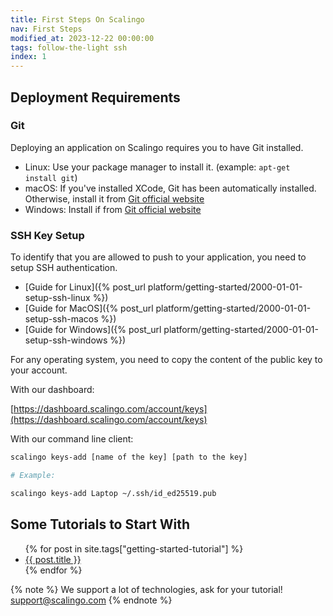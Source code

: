 ```yaml
---
title: First Steps On Scalingo
nav: First Steps
modified_at: 2023-12-22 00:00:00
tags: follow-the-light ssh
index: 1
---
```


## Deployment Requirements

### Git

Deploying an application on Scalingo requires you to have Git installed.

* Linux: Use your package manager to install it. (example: `apt-get install git`)
* macOS: If you've installed XCode, Git has been automatically installed. Otherwise,
  install it from [Git official website](https://git-scm.com/download/mac)
* Windows: Install if from [Git official website](https://git-scm.com/download/windows)

### SSH Key Setup

To identify that you are allowed to push to your application, you need to setup SSH
authentication.

* [Guide for Linux]({% post_url platform/getting-started/2000-01-01-setup-ssh-linux %})
* [Guide for MacOS]({% post_url platform/getting-started/2000-01-01-setup-ssh-macos %})
* [Guide for Windows]({% post_url platform/getting-started/2000-01-01-setup-ssh-windows %})

For any operating system, you need to copy the content of the public key to your account.

With our dashboard:

[https://dashboard.scalingo.com/account/keys](https://dashboard.scalingo.com/account/keys)

With our command line client:

```bash
scalingo keys-add [name of the key] [path to the key]

# Example:

scalingo keys-add Laptop ~/.ssh/id_ed25519.pub
```

## Some Tutorials to Start With

<ul class="list-unstyled">
  {% for post in site.tags["getting-started-tutorial"] %}
  <li><a href="{{ post.url }}">{{ post.title }}</a></li>
  {% endfor %}
</ul>

{% note %}
  We support a lot of technologies, ask for your tutorial!
  <a href="mailto:support@scalingo.com">support@scalingo.com</a>
{% endnote %}

